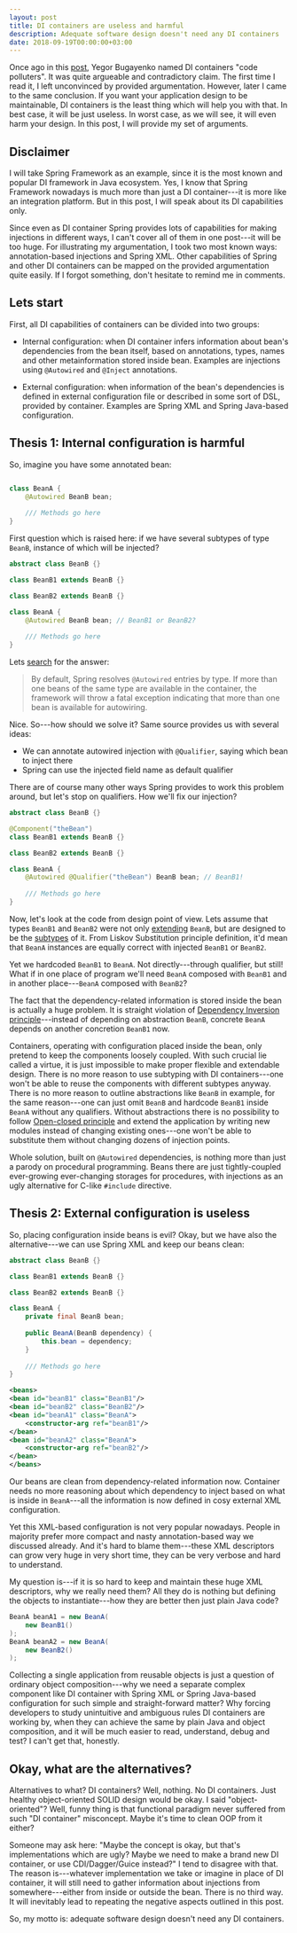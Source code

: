 ```yaml
---
layout: post
title: DI containers are useless and harmful
description: Adequate software design doesn't need any DI containers 
date: 2018-09-19T00:00:00+03:00
---
```


Once ago in this [post](https://www.yegor256.com/2014/10/03/di-containers-are-evil.html), Yegor Bugayenko named DI 
containers "code polluters". It was quite argueable and contradictory claim. The first time I read it, I left 
unconvinced by provided argumentation. However, later I came to the same conclusion. If you want your application 
design to be maintainable, DI containers is the least thing which will help you with that. In best case, it will be 
just useless. In worst case, as we will see, it will even harm your design. In this post, I will provide my set of 
arguments.

## Disclaimer

I will take Spring Framework as an example, since it is the most known and popular DI framework in Java ecosystem. 
Yes, I know that Spring Framework nowadays is much more than just a DI container---it is more like an integration 
platform. But in this post, I will speak about its DI capabilities only.

Since even as DI container Spring provides lots of capabilities for making injections in different ways, I can't 
cover all of them in one post---it will be too huge. For illustrating my argumentation, I took two most known ways: 
annotation-based injections and Spring XML. Other capabilities of Spring and other DI containers can be mapped on 
the provided argumentation quite easily. If I forgot something, don't hesitate to remind me in comments.

## Lets start

First, all DI capabilities of containers can be divided into two groups:

- Internal configuration: when DI container infers information about bean's dependencies from the bean itself, based on 
annotations, types, names and other metainformation stored inside bean. Examples are injections using `@Autowired` 
and `@Inject` annotations.

- External configuration: when information of the bean's dependencies is defined in external configuration file or 
described in some sort of DSL, provided by container. Examples are Spring XML and Spring Java-based configuration. 

## Thesis 1: Internal configuration is harmful

So, imagine you have some annotated bean:

```java

class BeanA {
    @Autowired BeanB bean;
    
    /// Methods go here
}
```

First question which is raised here: if we have several subtypes of type `BeanB`, instance of which will be injected?

```java
abstract class BeanB {}

class BeanB1 extends BeanB {}

class BeanB2 extends BeanB {}

class BeanA {
    @Autowired BeanB bean; // BeanB1 or BeanB2? 
    
    /// Methods go here
}
```

Lets [search](https://www.baeldung.com/spring-autowire) for the answer:

> By default, Spring resolves `@Autowired` entries by type.
If more than one beans of the same type are available in the container, the framework will throw a fatal exception 
indicating that more than one bean is available for autowiring.

Nice. So---how should we solve it? Same source provides us with several ideas:

- We can annotate autowired injection with `@Qualifier`, saying which bean to inject there
- Spring can use the injected field name as default qualifier

There are of course many other ways Spring provides to work this problem around, but let's stop on qualifiers. How 
we'll fix our injection?

```java
abstract class BeanB {}

@Component("theBean")
class BeanB1 extends BeanB {}

class BeanB2 extends BeanB {}

class BeanA {
    @Autowired @Qualifier("theBean") BeanB bean; // BeanB1! 
    
    /// Methods go here
}
```

Now, let's look at the code from design point of view. Lets assume that types `BeanB1` and `BeanB2` were not 
only [extending](https://www.yegor256.com/2016/09/13/inheritance-is-procedural.html) `BeanB`, but are 
designed to be the [subtypes](https://en.wikipedia.org/wiki/Liskov_substitution_principle) of it. From Liskov 
Substitution principle definition, it'd mean that `BeanA` instances are equally correct with injected `BeanB1` or 
`BeanB2`.

Yet we hardcoded `BeanB1` to `BeanA`. Not directly---through qualifier, but still! What if in one 
place of program we'll need `BeanA` composed with `BeanB1` and in another place---`BeanA` composed with `BeanB2`?

The fact that the dependency-related information is stored inside the bean is actually a huge problem. It is straight
violation of [Dependency Inversion principle](https://en.wikipedia.org/wiki/Dependency_inversion_principle)---instead
of depending on abstraction `BeanB`, concrete `BeanA` depends on another concretion `BeanB1` now.

Containers, operating with configuration placed inside the bean, only pretend to keep the components loosely coupled. 
With such crucial lie called a virtue, it is just impossible to make proper flexible and extendable design. 
There is no more reason to use subtyping with DI containers---one won't be able to reuse the 
components with different subtypes anyway. There is no more reason to outline abstractions like `BeanB` in example, 
for the same reason---one can just omit `BeanB` and hardcode `BeanB1` inside `BeanA` without any qualifiers. Without 
abstractions there is no possibility to follow 
[Open-closed principle](https://en.wikipedia.org/wiki/Open%E2%80%93closed_principle) and extend the 
application by writing new modules instead of changing existing ones---one won't be able to substitute them without 
changing dozens of injection points.

Whole solution, built on `@Autowired` dependencies, is nothing more than just a parody on procedural programming. 
Beans there are just tightly-coupled ever-growing ever-changing storages for procedures, with injections as an ugly 
alternative for C-like `#include` directive.

## Thesis 2: External configuration is useless

So, placing configuration inside beans is evil? Okay, but we have also the alternative---we can use Spring XML and 
keep our beans clean:

```java
abstract class BeanB {}

class BeanB1 extends BeanB {}

class BeanB2 extends BeanB {}

class BeanA {
    private final BeanB bean;
    
    public BeanA(BeanB dependency) {
        this.bean = dependency;
    }
    
    /// Methods go here
}
```

```xml
<beans>
<bean id="beanB1" class="BeanB1"/>
<bean id="beanB2" class="BeanB2"/>
<bean id="beanA1" class="BeanA">
    <constructor-arg ref="beanB1"/>
</bean>
<bean id="beanA2" class="BeanA">
    <constructor-arg ref="beanB2"/>
</bean>
</beans>
```

Our beans are clean from dependency-related information now. Container needs no more reasoning about which dependency
to inject based on what is inside in `BeanA`---all the information is now defined in cosy external XML configuration.

Yet this XML-based configuration is not very popular nowadays. People in majority prefer more compact 
and nasty annotation-based way we discussed already. And it's hard to blame them---these XML descriptors can grow 
very huge in very short time, they can be very verbose and hard to understand.

My question is---if it is so hard to keep and maintain these huge XML descriptors, why we really need them? All they 
do is nothing but defining the objects to instantiate---how they are better then just plain Java code?

```java
BeanA beanA1 = new BeanA(
    new BeanB1()
);
BeanA beanA2 = new BeanA(
    new BeanB2()
);
```
   
Collecting a single application from reusable objects is just a question of ordinary object composition---why we need a 
separate complex component like DI container with Spring XML or Spring Java-based configuration for such simple 
and straight-forward matter? Why forcing developers to study unintuitive and ambiguous rules DI containers are 
working by, when they can achieve the same by plain Java and object composition, and it will be much easier to read, 
understand, debug and test? I can't get that, honestly.

## Okay, what are the alternatives?

Alternatives to what? DI containers? Well, nothing. No DI containers. Just healthy object-oriented 
SOLID design would be okay. I said "object-oriented"? Well, funny thing is that functional paradigm never suffered from 
such "DI container" misconcept. Maybe it's time to clean OOP from it either?

Someone may ask here: "Maybe the concept is okay, but that's implementations which are ugly? Maybe we need to make a 
brand new DI container, or use CDI/Dagger/Guice instead?" I tend to disagree with that. The reason is---whatever 
implementation we take or imagine in place of DI container, it will still need to gather information about injections 
from somewhere---either from inside or outside the bean. There is no third way. It will inevitably lead to 
repeating the negative aspects outlined in this post.

So, my motto is: adequate software design doesn't need any DI containers.
